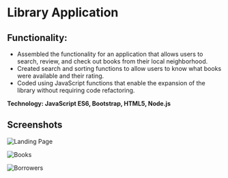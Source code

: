# **Library Application**
## **Functionality:**

  - Assembled the functionality for an application that allows users to search, review, and check out books from their local neighborhood.
  - Created search and sorting functions to allow users to know what books were available and their rating.
  - Coded using JavaScript functions that enable the expansion of the library without requiring code refactoring.

  **Technology: JavaScript ES6, Bootstrap, HTML5, Node.js**

  ## **Screenshots**

![Landing Page]()

![Books]()

![Borrowers]()
